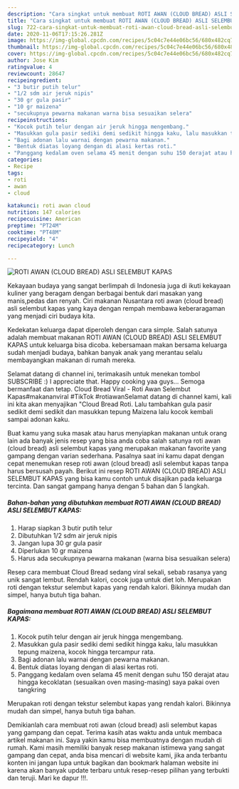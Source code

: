```yaml
---
description: "Cara singkat untuk membuat ROTI AWAN (CLOUD BREAD) ASLI SELEMBUT KAPAS Sempurna"
title: "Cara singkat untuk membuat ROTI AWAN (CLOUD BREAD) ASLI SELEMBUT KAPAS Sempurna"
slug: 722-cara-singkat-untuk-membuat-roti-awan-cloud-bread-asli-selembut-kapas-sempurna
date: 2020-11-06T17:15:26.281Z
image: https://img-global.cpcdn.com/recipes/5c04c7e44e06bc56/680x482cq70/roti-awan-cloud-bread-asli-selembut-kapas-foto-resep-utama.jpg
thumbnail: https://img-global.cpcdn.com/recipes/5c04c7e44e06bc56/680x482cq70/roti-awan-cloud-bread-asli-selembut-kapas-foto-resep-utama.jpg
cover: https://img-global.cpcdn.com/recipes/5c04c7e44e06bc56/680x482cq70/roti-awan-cloud-bread-asli-selembut-kapas-foto-resep-utama.jpg
author: Jose Kim
ratingvalue: 4
reviewcount: 28647
recipeingredient:
- "3 butir putih telur"
- "1/2 sdm air jeruk nipis"
- "30 gr gula pasir"
- "10 gr maizena"
- "secukupnya pewarna makanan warna bisa sesuaikan selera"
recipeinstructions:
- "Kocok putih telur dengan air jeruk hingga mengembang."
- "Masukkan gula pasir sediki demi sedikit hingga kaku, lalu masukkan tepung maizena, kocok hingga tercampur rata."
- "Bagi adonan lalu warnai dengan pewarna makanan."
- "Bentuk diatas loyang dengan di alasi kertas roti."
- "Panggang kedalam oven selama 45 menit dengan suhu 150 derajat atau hingga kecoklatan (sesuaikan oven masing-masing) saya pakai oven tangkring"
categories:
- Recipe
tags:
- roti
- awan
- cloud

katakunci: roti awan cloud 
nutrition: 147 calories
recipecuisine: American
preptime: "PT24M"
cooktime: "PT48M"
recipeyield: "4"
recipecategory: Lunch

---
```



![ROTI AWAN (CLOUD BREAD) ASLI SELEMBUT KAPAS](https://img-global.cpcdn.com/recipes/5c04c7e44e06bc56/680x482cq70/roti-awan-cloud-bread-asli-selembut-kapas-foto-resep-utama.jpg)

Kekayaan budaya yang sangat berlimpah di Indonesia juga di ikuti kekayaan kuliner yang beragam dengan berbagai bentuk dari masakan yang manis,pedas dan renyah. Ciri makanan Nusantara roti awan (cloud bread) asli selembut kapas yang kaya dengan rempah membawa keberaragaman yang menjadi ciri budaya kita.


Kedekatan keluarga dapat diperoleh dengan cara simple. Salah satunya adalah membuat makanan ROTI AWAN (CLOUD BREAD) ASLI SELEMBUT KAPAS untuk keluarga bisa dicoba. kebersamaan makan bersama keluarga sudah menjadi budaya, bahkan banyak anak yang merantau selalu membayangkan makanan di rumah mereka.

Selamat datang di channel ini, terimakasih untuk menekan tombol SUBSCRIBE :) I appreciate that. Happy cooking yaa guys… Semoga bermanfaat dan tetap. Cloud Bread Viral - Roti Awan Selembut Kapas#makananviral #TikTok #rotiawanSelamat datang di channel kami, kali ini kita akan menyajikan &#34;Cloud Bread Roti. Lalu tambahkan gula pasir sedikit demi sedikit dan masukkan tepung Maizena lalu kocok kembali sampai adonan kaku.

Buat kamu yang suka masak atau harus menyiapkan makanan untuk orang lain ada banyak jenis resep yang bisa anda coba salah satunya roti awan (cloud bread) asli selembut kapas yang merupakan makanan favorite yang gampang dengan varian sederhana. Pasalnya saat ini kamu dapat dengan cepat menemukan resep roti awan (cloud bread) asli selembut kapas tanpa harus bersusah payah.
Berikut ini resep ROTI AWAN (CLOUD BREAD) ASLI SELEMBUT KAPAS yang bisa kamu contoh untuk disajikan pada keluarga tercinta. Dan sangat gampang hanya dengan 5 bahan dan 5 langkah.


<!--inarticleads1-->

##### Bahan-bahan yang dibutuhkan membuat ROTI AWAN (CLOUD BREAD) ASLI SELEMBUT KAPAS:

1. Harap siapkan 3 butir putih telur
1. Dibutuhkan 1/2 sdm air jeruk nipis
1. Jangan lupa 30 gr gula pasir
1. Diperlukan 10 gr maizena
1. Harus ada secukupnya pewarna makanan (warna bisa sesuaikan selera)


Resep cara membuat Cloud Bread sedang viral sekali, sebab rasanya yang unik sangat lembut. Rendah kalori, cocok juga untuk diet loh. Merupakan roti dengan tekstur selembut kapas yang rendah kalori. Bikinnya mudah dan simpel, hanya butuh tiga bahan. 

<!--inarticleads2-->

##### Bagaimana membuat  ROTI AWAN (CLOUD BREAD) ASLI SELEMBUT KAPAS:

1. Kocok putih telur dengan air jeruk hingga mengembang.
1. Masukkan gula pasir sediki demi sedikit hingga kaku, lalu masukkan tepung maizena, kocok hingga tercampur rata.
1. Bagi adonan lalu warnai dengan pewarna makanan.
1. Bentuk diatas loyang dengan di alasi kertas roti.
1. Panggang kedalam oven selama 45 menit dengan suhu 150 derajat atau hingga kecoklatan (sesuaikan oven masing-masing) saya pakai oven tangkring


Merupakan roti dengan tekstur selembut kapas yang rendah kalori. Bikinnya mudah dan simpel, hanya butuh tiga bahan. 

Demikianlah cara membuat roti awan (cloud bread) asli selembut kapas yang gampang dan cepat. Terima kasih atas waktu anda untuk membaca artikel makanan ini. Saya yakin kamu bisa membuatnya dengan mudah di rumah. Kami masih memiliki banyak resep makanan istimewa yang sangat gampang dan cepat, anda bisa mencari di website kami, jika anda terbantu konten ini jangan lupa untuk bagikan dan bookmark halaman website ini karena akan banyak update terbaru untuk resep-resep pilihan yang terbukti dan teruji. Mari ke dapur !!!. 
